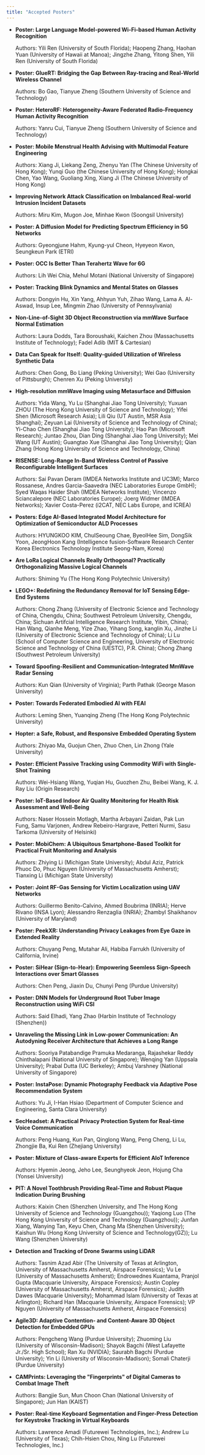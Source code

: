 ```yaml
---
title: "Accepted Posters"
---
```


- **Poster: Large Language Model-powered Wi-Fi-based Human Activity Recognition**

  Authors: Yili Ren (University of South Florida); Haopeng Zhang, Haohan Yuan (University of Hawaii at Manoa); Jingzhe Zhang, Yitong Shen, Yili Ren (University of South Florida)

- **Poster: GlueRT: Bridging the Gap Between Ray-tracing and Real-World Wireless Channel**

  Authors: Bo Gao, Tianyue Zheng (Southern University of Science and Technology)

- **Poster: HeteroRF: Heterogeneity-Aware Federated Radio-Frequency Human Activity Recognition**

  Authors: Yanru Cui, Tianyue Zheng (Southern University of Science and Technology)

- **Poster: Mobile Menstrual Health Advising with Multimodal Feature Engineering**

  Authors: Xiang Ji, Liekang Zeng, Zhenyu Yan (The Chinese University of Hong Kong); Yunqi Guo (the Chinese University of Hong Kong); Hongkai Chen, Yao Wang, Guoliang Xing, Xiang Ji (The Chinese University of Hong Kong)

- **Improving Network Attack Classification on Imbalanced Real-world Intrusion Incident Datasets**

  Authors: Miru Kim, Mugon Joe, Minhae Kwon (Soongsil University)

- **Poster: A Diffusion Model for Predicting Spectrum Efficiency in 5G Networks**

  Authors: Gyeongjune Hahm, Kyung-yul Cheon, Hyeyeon Kwon, Seungkeun Park (ETRI)

- **Poster: OCC Is Better Than Terahertz Wave for 6G**

  Authors: Lih Wei Chia, Mehul Motani (National University of Singapore)

- **Poster: Tracking Blink Dynamics and Mental States on Glasses**

  Authors: Dongyin Hu, Xin Yang, Ahhyun Yuh, Zihao Wang, Lama A. Al-Aswad, Insup Lee, Mingmin Zhao (University of Pennsylvania)

- **Non-Line-of-Sight 3D Object Reconstruction via mmWave Surface Normal Estimation**

  Authors: Laura Dodds, Tara Boroushaki, Kaichen Zhou (Massachusetts Institute of Technology); Fadel Adib (MIT & Cartesian)

- **Data Can Speak for Itself: Quality-guided Utilization of Wireless Synthetic Data**

  Authors: Chen Gong, Bo Liang (Peking University); Wei Gao (University of Pittsburgh); Chenren Xu (Peking University)

- **High-resolution mmWave Imaging using Metasurface and Diffusion**

  Authors: Yida Wang, Yu Lu (Shanghai Jiao Tong University); Yuxuan ZHOU (The Hong Kong University of Science and Technology); Yifei Shen (Microsoft Research Asia); Lili Qiu (UT Austin, MSR Asia Shanghai); Zeyuan Lai (University of Science and Technology of China); Yi-Chao Chen (Shanghai Jiao Tong University); Hao Pan (Microsoft Research); Juntao Zhou, Dian Ding (Shanghai Jiao Tong University); Mei Wang (UT Austin); Guangtao Xue (Shanghai Jiao Tong University); Qian Zhang (Hong Kong University of Science and Technology, China)

- **RISENSE: Long-Range In-Band Wireless Control of Passive Reconfigurable Intelligent Surfaces**

  Authors: Sai Pavan Deram (IMDEA Networks Institute and UC3M); Marco Rossanese, Andres Garcia-Saavedra (NEC Laboratories Europe GmbH); Syed Waqas Haider Shah (IMDEA Networks Institute); Vincenzo Sciancalepore (NEC Laboratories Europe); Joerg Widmer (IMDEA Networks); Xavier Costa-Perez (i2CAT, NEC Labs Europe, and ICREA)

- **Posters: Edge AI-Based Integrated Model Architecture for Optimization of Semiconductor ALD Processes**

  Authors: HYUNGKOO KIM, ChulSeoung Chae, ByeolHee Sim, DongSik Yoon, JeongHoon Kang (Intelligence fusion-Software Research Center Korea Electronics Technology Institute Seong-Nam, Korea)

- **Are LoRa Logical Channels Really Orthogonal? Practically Orthogonalizing Massive Logical Channels**

  Authors: Shiming Yu (The Hong Kong Polytechnic University)

- **LEGO+: Redefining the Redundancy Removal for IoT Sensing Edge-End Systems**

  Authors: Chong Zhang (University of Electronic Science and Technology of China, Chengdu, China; Southwest Petroleum University, Chengdu, China; Sichuan Artifcial Intelligence Research Institute, Yibin, China); Han Wang, Qianhe Meng, Yize Zhao, Yihang Song, kanglin Xu, Jinzhe Li (University of Electronic Science and Technology of China); Li Lu (School of Computer Science and Engineering, University of Electronic Science and Technology of China (UESTC), P.R. China); Chong Zhang (Southwest Petroleum University)

- **Toward Spoofing-Resilient and Communication-Integrated MmWave Radar Sensing**

  Authors: Kun Qian (University of Virginia); Parth Pathak (George Mason University)

- **Poster: Towards Federated Embodied AI with FEAI**

  Authors: Leming Shen, Yuanqing Zheng (The Hong Kong Polytechnic University)

- **Hopter: a Safe, Robust, and Responsive Embedded Operating System**

  Authors: Zhiyao Ma, Guojun Chen, Zhuo Chen, Lin Zhong (Yale University)

- **Poster: Efficient Passive Tracking using Commodity WiFi with Single-Shot Training**

  Authors: Wei-Hsiang Wang, Yuqian Hu, Guozhen Zhu, Beibei Wang, K. J. Ray Liu (Origin Research)

- **Poster: IoT-Based Indoor Air Quality Monitoring for Health Risk Assessment and Well-Being**

  Authors: Naser Hossein Motlagh, Martha Arbayani Zaidan, Pak Lun Fung, Samu Varjonen, Andrew Rebeiro-Hargrave, Petteri Nurmi, Sasu Tarkoma (University of Helsinki)

- **Poster: MobiChem: A Ubiquitous Smartphone-Based Toolkit for Practical Fruit Monitoring and Analysis**

  Authors: Zhiying Li (Michigan State University); Abdul Aziz, Patrick Phuoc Do, Phuc Nguyen (University of Massachusetts Amherst); Tianxing Li (Michigan State University)

- **Poster: Joint RF-Gas Sensing for Victim Localization using UAV Networks**

  Authors: Guillermo Benito-Calvino, Ahmed Boubrima (INRIA); Herve Rivano (INSA Lyon); Alessandro Renzaglia (INRIA); Zhambyl Shaikhanov (University of Maryland)

- **Poster: PeekXR: Understanding Privacy Leakages from Eye Gaze in Extended Reality**

  Authors: Chuyang Peng, Mutahar Ali, Habiba Farrukh (University of California, Irvine)

- **Poster: SiHear (Sign-to-Hear): Empowering Seemless Sign-Speech Interactions over Smart Glasses**

  Authors: Chen Peng, Jiaxin Du, Chunyi Peng (Purdue University)

- **Poster: DNN Models for Underground Root Tuber Image Reconstruction using WiFi CSI**

  Authors: Said Elhadi, Yang Zhao (Harbin Institute of Technology (Shenzhen))

- **Unraveling the Missing Link in Low-power Communication: An Autodyning Receiver Architecture that Achieves a Long Range**

  Authors: Sooriya Patabandige Pramuka Medaranga, Rajashekar Reddy Chinthalapani (National University of Singapore); Wenqing Yan (Uppsala University); Prabal Dutta (UC Berkeley); Ambuj Varshney (National University of Singapore)

- **Poster: InstaPose: Dynamic Photography Feedback via Adaptive Pose Recommendation System**

  Authors: Yu Ji, I-Han Hsiao (Department of Computer Science and Engineering, Santa Clara University)

- **SecHeadset: A Practical Privacy Protection System for Real-time Voice Communication**

  Authors: Peng Huang, Kun Pan, Qinglong Wang, Peng Cheng, Li Lu, Zhongjie Ba, Kui Ren (Zhejiang University)

- **Poster: Mixture of Class-aware Experts for Efficient AIoT Inference**

  Authors: Hyemin Jeong, Jeho Lee, Seunghyeok Jeon, Hojung Cha (Yonsei University)

- **PIT: A Novel Toothbrush Providing Real-Time and Robust Plaque Indication During Brushing**

  Authors: Kaixin Chen (Shenzhen University, and The Hong Kong University of Science and Technology (Guangzhou)); Yaqiong Luo (The Hong Kong University of Science and Technology (Guangzhou)); Junfan Xiang, Wanying Tan, Keyu Chen, Chang Ma (Shenzhen University); Kaishun Wu (Hong Kong University of Science and Technology(GZ)); Lu Wang (Shenzhen University)

- **Detection and Tracking of Drone Swarms using LiDAR**

  Authors: Tasnim Azad Abir (The University of Texas at Arlington, University of Massachusetts Amherst, Airspace Forensics); Vu Le (University of Massachusetts Amherst); Endrowednes Kuantama, Pranjol Gupta (Macquarie University, Airspace Forensics); Austin Copley (University of Massachusetts Amherst, Airspace Forensics); Judith Dawes (Macquarie University); Mohammad Islam (University of Texas at Arlington); Richard Han (Macquarie University, Airspace Forensics); VP Nguyen (University of Massachusetts Amherst, Airspace Forensics)

- **Agile3D: Adaptive Contention- and Content-Aware 3D Object Detection for Embedded GPUs**

  Authors: Pengcheng Wang (Purdue University); Zhuoming Liu (University of Wisconsin-Madison); Shayok Bagchi (West Lafayette Jr./Sr. High School); Ran Xu (NVIDIA); Saurabh Bagchi (Purdue University); Yin Li (University of Wisconsin-Madison); Somali Chaterji (Purdue University)

- **CAMPrints: Leveraging the "Fingerprints" of Digital Cameras to Combat Image Theft**

  Authors: Bangjie Sun, Mun Choon Chan (National University of Singapore); Jun Han (KAIST)

- **Poster: Real-time Keyboard Segmentation and Finger-Press Detection for Keystroke Tracking in Virtual Keyboards**

  Authors: Lawrence Amadi (Futurewei Technologies, Inc.); Andrew Lu (University of Texas); Chih-Hsien Chou, Ning Lu (Futurewei Technologies, Inc.)


